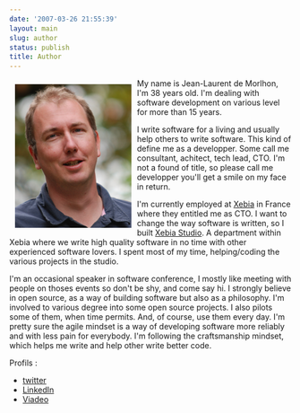 ```yaml
---
date: '2007-03-26 21:55:39'
layout: main
slug: author
status: publish
title: Author
---
```


<img class="img-polaroid" src="img/jl/jl_new_256x208.png" alt="Jean-Laurent de Morlhon" style="float:left; margin: 10px "/>

My name is Jean-Laurent de Morlhon, I'm 38 years old. I'm dealing with software development on various level for more than 15 years.

I write software for a living and usually help others to write software. This kind of define me as a developper. Some call me consultant, achitect, tech lead, CTO. I'm not a found of title, so please call me developper you'll get a smile on my face in return.

I'm currently employed at [Xebia](http://www.xebia.fr) in France where they entitled me as CTO. I want to change the way software is written, so I built [Xebia Studio](http://studio.xebia.fr). A department within Xebia where we write high quality software in no time with other experienced software lovers. I spent most of my time, helping/coding the various projects in the studio.

I'm an occasional speaker in software conference, I mostly like meeting with people on thoses events so don't be shy, and come say hi.
I strongly believe in open source, as a way of building software but also as a philosophy. I'm involved to various degree into some open source projects. I also pilots some of them, when time permits. And, of course, use them every day.
I'm pretty sure the agile mindset is a way of developing software more reliably and with less pain for everybody.
I'm following the craftsmanship mindset, which helps me write and help other write better code.

Profils :
* [twitter](http://www.twitter.com/morlhon)
* [LinkedIn](http://www.linkedin.com/in/morlhon)
* [Viadeo](http://www.viadeo.com/fr/profile/jean-laurent.demorlhon)






